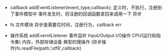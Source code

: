 - callback
    addEventListener(event_type,callback); 定义时，不执行，注册到了事件模型中
                                            事件发生时，将注册的回调函数拿回来调用一下 异步

- fs 文件模块
    异步是需要花时间，注册行为，callback
    err

- 操作系统
    addEverntListener 事件监听 
    Input/Output I/O操作  CPU(运行和指令集) 内存，外部存储设备 典型的慢操作
    (异步操作)fs.readFile(path,'utf8',callback)